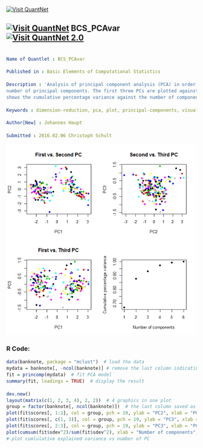 
[<img src="https://github.com/QuantLet/Styleguide-and-FAQ/blob/master/pictures/banner.png" width="888" alt="Visit QuantNet">](http://quantlet.de/)

## [<img src="https://github.com/QuantLet/Styleguide-and-FAQ/blob/master/pictures/qloqo.png" alt="Visit QuantNet">](http://quantlet.de/) **BCS_PCAvar** [<img src="https://github.com/QuantLet/Styleguide-and-FAQ/blob/master/pictures/QN2.png" width="60" alt="Visit QuantNet 2.0">](http://quantlet.de/)

```yaml

Name of Quantlet : BCS_PCAvar

Published in : Basic Elements of Computational Statistics

Description : 'Analysis of principal component analysis (PCA) in order to identify the efficient
number of principal components. The first three PCs are plotted against each other. Another plot
shows the cumulative percentage variance against the number of components.'

Keywords : dimension-reduction, pca, plot, principal-components, visualization

Author[New] : Johannes Haupt

Submitted : 2016.02.06 Christoph Schult

```

![Picture1](BCS_PCAvar.png)


### R Code:
```r
data(banknote, package = "mclust")  # load the data
mydata = banknote[, -ncol(banknote)] # remove the last column indicating genuine/not genuine
fit = princomp(mydata)  # fit PCA model
summary(fit, loadings = TRUE)  # display the result

dev.new()
layout(matrix(c(1, 2, 3, 4), 2, 2))  # 4 graphics in one plot
group = factor(banknote[, ncol(banknote)])  # the last column saved as factor
plot(fit$scores[, 1:2], col = group, pch = 19, ylab = "PC2", xlab = "PC1", main = "First vs. Second PC")  # plot 1 vs 2 factor
plot(fit$scores[, c(1, 3)], col = group, pch = 19, ylab = "PC3", xlab = "PC1", main = "First vs. Third PC")  # plot 1 vs 3 factor
plot(fit$scores[, 2:3], col = group, pch = 19, ylab = "PC3", xlab = "PC2", main = "Second vs. Third PC")  # plot 2 vs 3 factor
plot(cumsum(fit$sdev^2)/sum(fit$sdev^2), xlab = "Number of components", ylab = "Cumulative percentage variance", pch = 19)
# plot cumlulative explained variance vs number of PC
```
